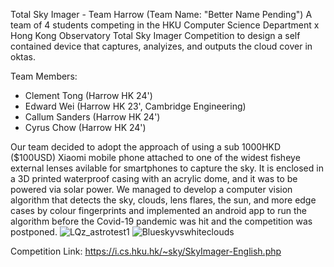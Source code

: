 Total Sky Imager - Team Harrow (Team Name: "Better Name Pending")
A team of 4 students competing in the HKU Computer Science Department x Hong Kong Observatory Total Sky Imager Competition to design a self contained device that captures, analyizes, and outputs the cloud cover in oktas. 

Team Members: 
- Clement Tong (Harrow HK 24')
- Edward Wei (Harrow HK 23', Cambridge Engineering)
- Callum Sanders (Harrow HK 24')
- Cyrus Chow (Harrow HK 24')
  
Our team decided to adopt the approach of using a sub 1000HKD ($100USD) Xiaomi mobile phone attached to one of the widest fisheye external lenses avilable for smartphones to capture the sky. It is enclosed in a 3D printed waterproof casing with an acrylic dome, and it was to be powered via solar power. 
We managed to develop a computer vision algorithm that detects the sky, clouds, lens flares, the sun, and more edge cases by colour fingerprints and implemented an android app to run the algorithm before the Covid-19 pandemic was hit and the competition was postponed.
![LQz_astrotest1](https://github.com/tongclement/Total-Sky-Imager/assets/47275378/566f662b-a965-436a-ab45-ae9fc5cacc36)
![Blueskyvswhiteclouds](https://github.com/tongclement/Total-Sky-Imager/assets/47275378/003819fc-49e1-40b3-b942-1abc5f49e956)

Competition Link: https://i.cs.hku.hk/~sky/SkyImager-English.php

 


